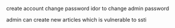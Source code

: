 create account
change password idor to change admin password

admin can create new articles which is vulnerable to ssti

